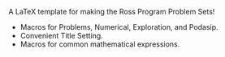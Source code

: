 A LaTeX template for making the Ross Program Problem Sets!

* Macros for Problems, Numerical, Exploration, and Podasip.
* Convenient Title Setting.
* Macros for common mathematical expressions.

